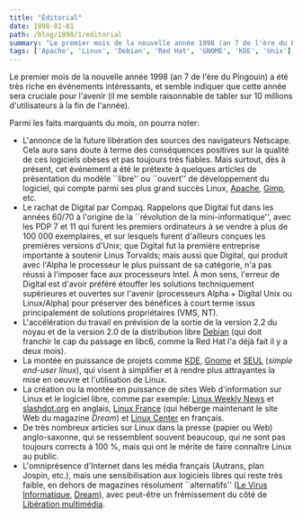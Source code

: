 ```yaml
---
title: "Éditorial"
date: 1998-01-01
path: /blog/1998/1/editorial
summary: "Le premier mois de la nouvelle année 1998 (an 7 de l'ère du Pingouin) a été très riche en événements intéressants, et semble indiquer que cette année sera cruciale pour l'avenir (il me semble raisonnable de tabler sur 10 millions d'utilisateurs à la fin de l'année)."
tags: ['Apache', 'Linux', 'Debian', 'Red Hat', 'GNOME', 'KDE', 'Unix']
---
```


<P>
Le premier mois de la nouvelle année 1998 (an 7 de l'ère du Pingouin) a été
très riche en événements intéressants, et semble indiquer que cette année sera
cruciale pour l'avenir (il me semble raisonnable de tabler sur 10 millions
d'utilisateurs à la fin de l'année).
</P>

<P>
Parmi les faits marquants du mois, on pourra noter:
<UL>

<LI>L'annonce de la future libération des sources des navigateurs
Netscape.  Cela aura sans doute à terme des conséquences positives sur
la qualité de ces logiciels obèses et pas toujours très fiables. Mais
surtout, dès à présent, cet événement a été le prétexte à quelques
articles de présentation du modèle ``libre'' ou ``ouvert'' de
développement du logiciel, qui compte parmi ses plus grand succès Linux,
<A HREF="http://www.apache.org/">Apache</A>, <A HREF="http://www.gimp.org/">Gimp</A>, etc.

<LI>Le rachat de Digital par Compaq. Rappelons que Digital fut dans les
années 60/70 à l'origine de la ``révolution de la mini-informatique'',
avec les PDP 7 et 11 qui furent les premiers ordinateurs à se
vendre à plus de 100 000 exemplaires, et sur lesquels furent
d'ailleurs conçues les premières versions d'Unix; que Digital fut la
première entreprise importante à soutenir Linus Torvalds; mais aussi que
Digital, qui produit avec l'Alpha le processeur le plus puissant de sa
catégorie, n'a pas réussi à l'imposer face aux processeurs Intel. À mon
sens, l'erreur de Digital est d'avoir préféré étouffer les solutions
techniquement supérieures et ouvertes sur l'avenir (processeurs Alpha +
Digital Unix ou Linux/Alpha) pour préserver des bénéfices à court terme
issus principalement de solutions propriétaires (VMS, NT).

<LI>L'accélération du travail en prévision de la sortie de la version 2.2 du
noyau et de la version 2.0 de la distribution libre
<A HREF="http://www.debian.org/">Debian</A> (qui doit
franchir le cap du passage en libc6, comme la Red Hat l'a déjà fait il y a
deux mois).

<LI>La montée en puissance de projets comme
<A HREF="http://www.kde.org/">KDE</A>,
<A HREF="http://www.gnome.org/">Gnome</A> et
<A HREF="http://www.seul.org/">SEUL</A> (<EM>simple end-user linux</EM>), qui
visent à simplifier et à rendre plus attrayantes la mise en oeuvre et
l'utilisation de Linux.

<LI>La création ou la montée en puissance de sites Web d'information sur
Linux et le logiciel libre, comme par exemple:
<A HREF="http://www.eklektix.com/lwn/">Linux Weekly News</A> et
<A HREF="http://slashdot.org/">slashdot.org</A> en anglais,
<A HREF="http://www.linux-france.com/">Linux France</A> (qui héberge
maintenant le site Web du magazine <EM>Dream</EM>) et
<A HREF="http://www.math.jussieu.fr/~fermigie/linux-center/">Linux Center</A>
en français.

<LI>De très nombreux articles sur Linux dans la presse (papier ou Web)
anglo-saxonne, qui se ressemblent souvent beaucoup, qui ne sont pas
toujours corrects à 100 %, mais qui ont le mérite de faire
connaître Linux au public.

<LI>L'omniprésence d'Internet dans les média français (Autrans, plan
Jospin, etc.), mais une sensibilisation aux logiciels libres qui reste
très faible, en dehors de magazines résolument ``alternatifs''
(<A HREF="http://virus.ldh.org/">Le Virus Informatique</A>,
<A HREF="http://www.linux-france.com/dream/">Dream</A>),
avec peut-être un frémissement du côté de
<A HREF="http://www.liberation.fr/multi/">Libération multimédia</A>.

</UL>

</P>


